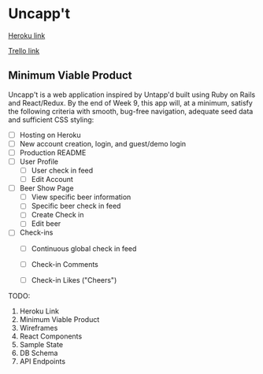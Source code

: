 # Uncapp't

[Heroku link][heroku] 

[Trello link][trello]

[heroku]: http://www.herokuapp.com
[trello]: https://trello.com

## Minimum Viable Product

Uncapp't is a web application inspired by Untapp'd built using Ruby on Rails and React/Redux. By the end of Week 9, this app will, at a minimum, satisfy the following criteria with smooth, bug-free navigation, adequate seed data and sufficient CSS styling:

- [ ] Hosting on Heroku
- [ ] New account creation, login, and guest/demo login
- [ ] Production README
- [ ] User Profile
  - [ ] User check in feed
  - [ ] Edit Account
- [ ] Beer Show Page 
  - [ ] View specific beer information
  - [ ] Specific beer check in feed
  - [ ] Create Check in
  - [ ] Edit beer
- [ ] Check-ins
  - [ ] Continuous global check in feed
  - [ ] Check-in Comments
  - [ ] Check-in Likes ("Cheers")


TODO:

<!-- show wireframes,
describe features, and
outline a development timeline for your application.


api-endpoints.md
component-hierarchy.md
sample-state.md
schema.md -->


1. Heroku Link
2. Minimum Viable Product
3. Wireframes
4. React Components
5. Sample State
6. DB Schema
7. API Endpoints
